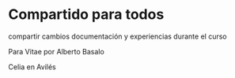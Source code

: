 # Compartido para todos

compartir cambios documentación y experiencias durante el curso

Para Vitae por Alberto Basalo


Celia en Avilés